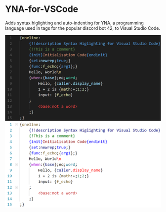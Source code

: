 # YNA-for-VSCode

Adds syntax higlighting and auto-indenting for YNA, a programming language used in tags for the popular discord bot 42, to Visual Studio Code.

![Dark+ highlighting example](images/YNA_Dark.png)
![Light+ highlighting example](images/YNA_Light.png)